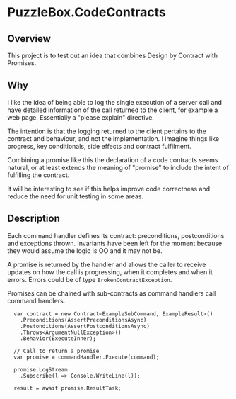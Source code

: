 # PuzzleBox.CodeContracts

## Overview
This project is to test out an idea that combines Design by Contract with Promises.

## Why
I like the idea of being able to log the single execution of a server call and have detailed information of the call returned to the client, for example a web page.  Essentially a "please explain" directive.

The intention is that the logging returned to the client pertains to the contract and behaviour, and not the implementation.  I imagine things like progress, key conditionals, side effects and contract fulfilment.

Combining a promise like this the declaration of a code contracts seems natural, or at least extends the meaning of "promise" to include the intent of fulfilling the contract.

It will be interesting to see if this helps improve code correctness and reduce the need for unit testing in some areas.

## Description
Each command handler defines its contract: preconditions, postconditions and exceptions thrown.  Invariants have been left for the moment because they would assume the logic is OO and it may not be.

A promise is returned by the handler and allows the caller to receive updates on how the call is progressing, when it completes and when it errors.  Errors could be of type `BrokenContractException`.

Promises can be chained with sub-contracts as command handlers call command handlers.

```
  var contract = new Contract<ExampleSubCommand, ExampleResult>()
    .Preconditions(AssertPreconditionsAsync)
    .Postonditions(AssertPostconditionsAsync)
    .Throws<ArgumentNullException>()
    .Behavior(ExecuteInner);
```

```
  // Call to return a promise
  var promise = commandHandler.Execute(command);

  promise.LogStream
    .Subscribe(l => Console.WriteLine(l));

  result = await promise.ResultTask;
```
